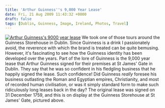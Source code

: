 ```yaml
---
title: 'Arthur Guinness''s 9,000 Year Lease'
date: Fri, 21 Aug 2009 11:43:32 +0000
draft: false
tags: [Dublin, Guinness, Image, Ireland, Photos, Travel]
---
```


[![Arthur Guinness's 9000 year lease](http://gerard.interwebworld.co.uk/files/2009/08/guinness-lease.jpg)](http://gerard.interwebworld.co.uk/files/2009/08/guinness-lease.jpg) We took one of those tours around the Guinness Storehouse in Dublin. Since Guinness is a drink I passionately avoid, the reverence with which the brand is treated can be quite bemusing. However, it's fascinating to see how the Guinness identity has been developed over the years. Part of the lore of Guinness is the 9,000 year lease that Arthur Guinness signed for their premises at St James' Gate in Dublin. They say that he was so confident in his fledgling business that he happily signed the lease. Such confidence! Did Guinness _really_ foresee his business outlasting the Roman and Egyptian empires, Christianity, and most of recorded human civilisation, or was it simply standard form to make such ridiculously long leases back in the day? The original lease was signed on 31 December 1759, and this is on display at the Guinness Storehouse at St James' Gate, pictured above.